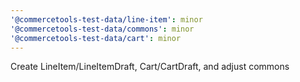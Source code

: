 ```yaml
---
'@commercetools-test-data/line-item': minor
'@commercetools-test-data/commons': minor
'@commercetools-test-data/cart': minor
---
```


Create LineItem/LineItemDraft, Cart/CartDraft, and adjust commons
